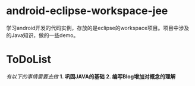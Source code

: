 android-eclipse-workspace-jee
=============================

学习android开发的代码实例，存放的是eclipse的workspace项目。项目中涉及的Java知识，做的一些demo。

ToDoList
===
*有以下的事情需要去做*
**1. 巩固JAVA的基础**
**2. 编写Blog增加对概念的理解**
